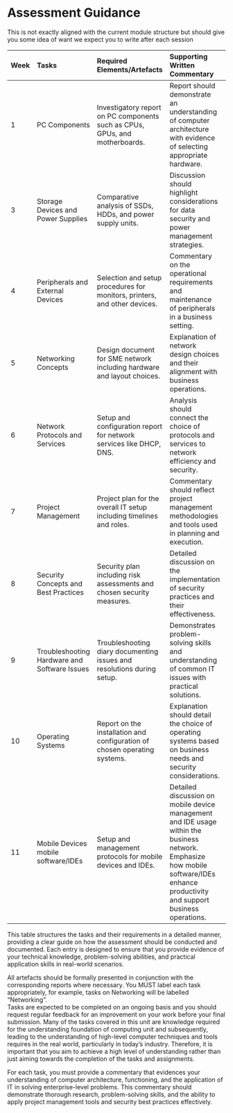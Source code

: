 # Assessment Guidance

This is not exactly aligned with the current module structure but should give you some idea of want we expect you to write after each session

|Week|Tasks|Required Elements/Artefacts|Supporting Written Commentary|Evidenced By|
|:----|:----|:----|:----|:----|
|1|PC Components|Investigatory report on PC components such as CPUs, GPUs, and motherboards.|Report should demonstrate an understanding of computer architecture with evidence of selecting appropriate hardware.|Detailed report and specifications list.2|System Unit Components|Report on system unit components including cooling systems and power supplies.|Evidence of understanding component compatibility and energy efficiency in enterprise environments.|Component list and setup documentation.|
|3|Storage Devices and Power Supplies|Comparative analysis of SSDs, HDDs, and power supply units.|Discussion should highlight considerations for data security and power management strategies.|Comparison chart and recommendations.|
|4|Peripherals and External Devices|Selection and setup procedures for monitors, printers, and other devices.|Commentary on the operational requirements and maintenance of peripherals in a business setting.|Setup guides and maintenance schedules.|
|5|Networking Concepts|Design document for SME network including hardware and layout choices.|Explanation of network design choices and their alignment with business operations.|Network diagrams and hardware invoices.|
|6|Network Protocols and Services|Setup and configuration report for network services like DHCP, DNS.|Analysis should connect the choice of protocols and services to network efficiency and security.|Configuration logs and performance reports.|
|7|Project Management|Project plan for the overall IT setup including timelines and roles.|Commentary should reflect project management methodologies and tools used in planning and execution.|Project plan document and Gantt charts.|
|8|Security Concepts and Best Practices|Security plan including risk assessments and chosen security measures.|Detailed discussion on the implementation of security practices and their effectiveness.|Security setup and audit reports.|
|9|Troubleshooting Hardware and Software Issues|Troubleshooting diary documenting issues and resolutions during setup.|Demonstrates problem-solving skills and understanding of common IT issues with practical solutions.|Troubleshooting logs and resolution summaries.|
|10|Operating Systems|Report on the installation and configuration of chosen operating systems.|Explanation should detail the choice of operating systems based on business needs and security considerations.|OS setup documentation and configuration settings.|
|11|Mobile Devices mobile software/IDEs |Setup and management protocols for mobile devices and IDEs.|Detailed discussion on mobile device management and IDE usage within the business network. Emphasize how mobile software/IDEs enhance productivity and support business operations.|Device management policies and implementation reports.12|Cloud Computing and Virtualisation|Implementation report on cloud services and virtualisation strategies adopted by the business.|Commentary should evaluate the impact of cloud solutions on business scalability and flexibility.|Cloud service contracts and virtualisation performance reports.|

This table structures the tasks and their requirements in a detailed manner, providing a clear guide on how the assessment should be conducted and documented. Each entry is designed to ensure that you provide evidence of your technical knowledge, problem-solving abilities, and practical application skills in real-world scenarios.

All artefacts should be formally presented in conjunction with the corresponding reports where necessary. You MUST label each task appropriately, for example, tasks on Networking will be labelled “Networking”.  
Tasks are expected to be completed on an ongoing basis and you should request regular feedback for an improvement on your work before your final submission. 
Many of the tasks covered in this unit are knowledge required for the understanding foundation of computing unit and subsequently, leading to the understanding of high-level computer techniques and tools requires in the real world, particularly in today’s industry. Therefore, it is important that you aim to achieve a high level of understanding rather than just aiming towards the completion of the tasks and assignments. 

For each task, you must provide a commentary that evidences your understanding of computer architecture, functioning, and the application of IT in solving enterprise-level problems. This commentary should demonstrate thorough research, problem-solving skills, and the ability to apply project management tools and security best practices effectively.

